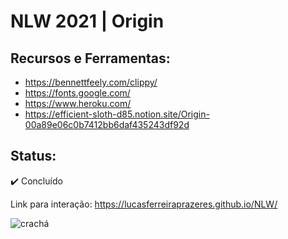 # NLW 2021 | Origin
## Recursos e Ferramentas:

  - https://bennettfeely.com/clippy/
  - https://fonts.google.com/
  - https://www.heroku.com/
  - https://efficient-sloth-d85.notion.site/Origin-00a89e06c0b7412bb6daf435243df92d

## Status:

✔️ Concluído

Link para interação: https://lucasferreiraprazeres.github.io/NLW/

![crachá](https://github.com/LucasFerreiraPrazeres/NLW/blob/master/images/crach%C3%A1.png)
